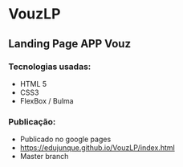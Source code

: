 # VouzLP

## Landing Page APP Vouz

### Tecnologias usadas:
* HTML 5
* CSS3
* FlexBox / Bulma

### Publicação:
* Publicado no google pages
* https://edujunque.github.io/VouzLP/index.html
* Master branch
